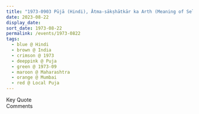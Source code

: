 ```yaml
---
title: "1973-0903 Pūjā (Hindi), Ātma-sākṣhātkār ka Arth (Meaning of Self-realization), Mumbai, Maharashtra, India"
date: 2023-08-22
display_date: 
sort_date: 1973-08-22
permalink: /events/1973-0822
tags:
  - blue @ Hindi
  - brown @ India
  - crimson @ 1973
  - deeppink @ Puja
  - green @ 1973-09
  - maroon @ Maharashtra
  - orange @ Mumbai
  - red @ Local Puja
---
```


<wave-list>
  <list-title color="green" width="75">Key Quote</list-title>
  <list-item color="BlanchedAlmond"  width="200"></list-item>
  <list-item color="Lavender"></list-item>
  <list-item color="BlanchedAlmond"></list-item>
</wave-list>

<br>

<wave-list>
  <list-title color="green" width="75">Comments</list-title>
  <list-item color="BlanchedAlmond"  width="200"></list-item>
  <list-item color="Lavender"></list-item>
  <list-item color="BlanchedAlmond"></list-item>
</wave-list>